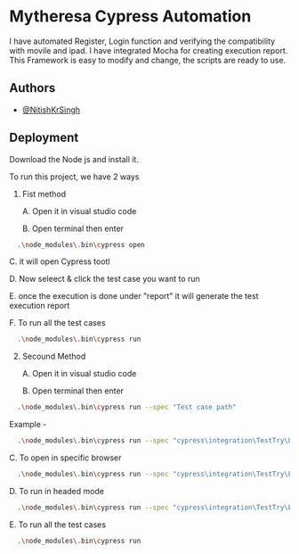 
# Mytheresa Cypress Automation

I have automated Register, Login function and verifying the compatibility with movile and ipad.
I have integrated Mocha for creating execution report.
This Framework is easy to modify and change, the scripts are ready to use.


## Authors

- [@NitishKrSingh](https://github.com/NitishKrSing)


## Deployment
Download the Node js and install it.

To run this project, we have 2 ways 
1. Fist method

   A. Open it in visual studio code

   B. Open terminal then enter

```bash
  .\node_modules\.bin\cypress open
```
   C. it will open Cypress tootl

   D. Now seleect & click the test case you want to run

   E. once the execution is done under "report" it will generate the test execution report

   F. To run all the test cases 

```bash
  .\node_modules\.bin\cypress run
```

2. Secound Method

   A. Open it in visual studio code

   B. Open terminal then enter

```bash
  .\node_modules\.bin\cypress run --spec "Test case path" 
```
Example -
```bash
  .\node_modules\.bin\cypress run --spec "cypress\integration\TestTry\Login.js" --browser chrome --headed
```
   C. To open in specific browser

```bash
  .\node_modules\.bin\cypress run --spec "cypress\integration\TestTry\Login.js" --browser browers name  
```
   D. To run in headed mode 
```bash
  .\node_modules\.bin\cypress run --spec "cypress\integration\TestTry\Login.js" --browser chrome --headed
```
   E. To run all the test cases 

```bash
  .\node_modules\.bin\cypress run
```


